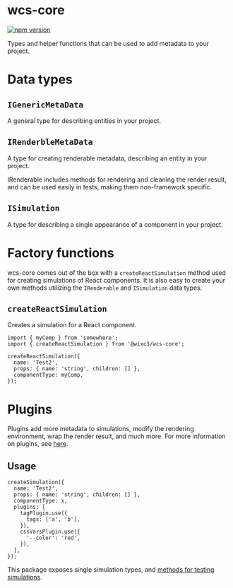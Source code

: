 # wcs-core

[![npm version](https://img.shields.io/npm/v/@wixc3/wcs-core.svg)](https://www.npmjs.com/package/@wixc3/wcs-core)

Types and helper functions that can be used to add metadata to your project.

# Data types

## `IGenericMetaData`

A general type for describing entities in your project.

## `IRenderbleMetaData`

A type for creating renderable metadata, describing an entity in your project.

IRenderable includes methods for rendering and cleaning the render result, and can be used easily in tests, making them non-framework specific.

## `ISimulation`

A type for describing a single appearance of a component in your project.

# Factory functions

wcs-core comes out of the box with a `createReactSimulation` method used for creating simulations of React components. It is also easy to create your own methods utilizing the `IRenderable` and `ISimulation` data types.

## `createReactSimulation`

Creates a simulation for a React component.

```tsx
import { myComp } from 'somewhere';
import { createReactSimulation } from '@wixc3/wcs-core';

createReactSimulation({
  name: 'Test2',
  props: { name: 'string', children: [] },
  componentType: myComp,
});
```

# Plugins

Plugins add more metadata to simulations, modify the rendering environment, wrap the render result, and much more. For more information on plugins, see [here](./PLUGINS.md).

## Usage

```tsx
createSimulation({
  name: 'Test2',
  props: { name: 'string', children: [] },
  componentType: x,
  plugins: [
    tagPlugin.use({
      tags: ['a', 'b'],
    }),
    cssVarsPlugin.use({
      '--color': 'red',
    }),
  ],
});
```

This package exposes single simulation types, and [methods for testing simulations](./RENDER_HELPERS.md).
